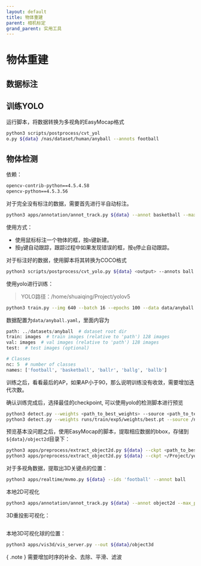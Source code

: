 ```yaml
---
layout: default
title: 物体重建
parent: 相机标定
grand_parent: 实用工具
---
```


# 物体重建

## 数据标注


## 训练YOLO

运行脚本，将数据转换为多视角的EasyMocap格式

```bash
python3 scripts/postprocess/cvt_yol
o.py ${data} /nas/dataset/human/anyball --annots football
```

## 物体检测

依赖：

```bash
opencv-contrib-python==4.5.4.58
opencv-python==4.5.3.56
```

对于完全没有标注的数据，需要首先进行半自动标注。

```bash
python3 apps/annotation/annot_track.py ${data} --annot basketball --max_person 1 --step 5
```

使用方式：
- 使用鼠标标注一个物体的框，按`n`键新建。
- 按`g`键自动跟踪，跟踪过程中如果发现错误的框，按`q`停止自动跟踪。

对于标注好的数据，使用脚本将其转换为COCO格式

```bash
python3 scripts/postprocess/cvt_yolo.py ${data} <output> --annots ball
```

使用yolo进行训练：
> YOLO路径：/home/shuaiqing/Project/yolov5

```bash
python3 train.py --img 640 --batch 16 --epochs 100 --data data/anyball.yaml --weights models/yolov5m.pt
```

数据配置为`data/anyball.yaml`，里面内容为

```python
path: ../datasets/anyball  # dataset root dir
train: images  # train images (relative to 'path') 128 images
val: images  # val images (relative to 'path') 128 images
test:  # test images (optional)

# Classes
nc: 5  # number of classes
names: ['football', 'basketball', 'ballr', 'ballg', 'ballb']
```

训练之后，看看最后的AP，如果AP小于90，那么说明训练没有收敛，需要增加迭代次数。

确认训练完成后，选择最佳的checkpoint, 可以使用yolo的检测脚本进行预览

```bash
python3 detect.py --weights <path_to_best_weights> --source <path_to_test_image>
python3 detect.py --weights runs/train/exp5/weights/best.pt --source /nas/dataset/soccer/gopro-soccer-211204/h5-seq0-sync/seq0/images/1
```

预览基本没问题之后，使用EasyMocap的脚本，提取相应数据的bbox，存储到`${data}/object2d`目录下：

```bash
python3 apps/preprocess/extract_object2d.py ${data} --ckpt <path_to_best_checkpoints> --out object2d
python3 apps/preprocess/extract_object2d.py ${data} --ckpt ~/Project/yolov5/runs/train/exp5/weights/best.pt --out object2d
```

对于多视角数据，提取出3D关键点的位置：

```bash
python3 apps/realtime/mvmo.py ${data} --ids 'football' --annot ball
```

本地2D可视化
```bash
python3 apps/annotation/annot_track.py ${data} --annot object2d --max_person 1 --step 5
```

3D重投影可视化：

```bash

```

本地3D可视化球的位置：
```bash
python3 apps/vis3d/vis_server.py --out ${data}/object3d
```

{ .note }
需要增加时序的补全、去除、平滑、滤波
